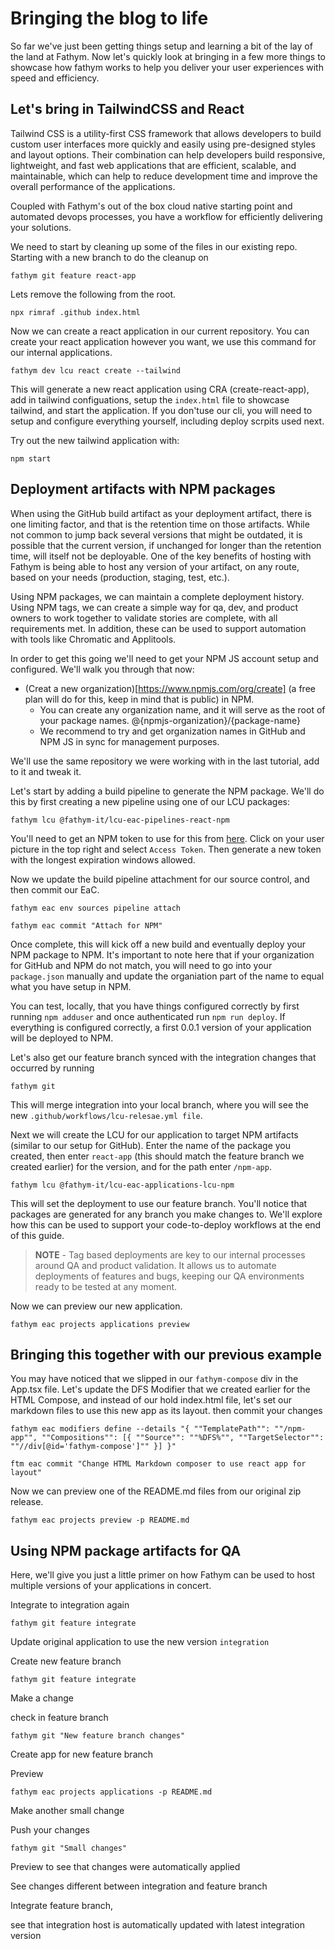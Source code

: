 # Bringing the blog to life

So far we've just been getting things setup and learning a bit of the lay of the land at Fathym. Now let's quickly look at bringing in a few more things to showcase how fathym works to help you deliver your user experiences with speed and efficiency.

## Let's bring in TailwindCSS and React

Tailwind CSS is a utility-first CSS framework that allows developers to build custom user interfaces more quickly and easily using pre-designed styles and layout options. Their combination can help developers build responsive, lightweight, and fast web applications that are efficient, scalable, and maintainable, which can help to reduce development time and improve the overall performance of the applications.

Coupled with Fathym's out of the box cloud native starting point and automated devops processes, you have a workflow for efficiently delivering your solutions.

We need to start by cleaning up some of the files in our existing repo. Starting with a new branch to do the cleanup on

```cli
fathym git feature react-app
```

Lets remove the following from the root.

```cli
npx rimraf .github index.html
```

Now we can create a react application in our current repository. You can create your react application however you want, we use this command for our internal applications.

```cli
fathym dev lcu react create --tailwind
```

This will generate a new react application using CRA (create-react-app), add in tailwind configuations, setup the `index.html` file to showcase tailwind, and start the application. If you don'tuse our cli, you will need to setup and configure everything yourself, including deploy scrpits used next.

Try out the new tailwind application with:

```cli
npm start
```

## Deployment artifacts with NPM packages

When using the GitHub build artifact as your deployment artifact, there is one limiting factor, and that is the retention time on those artifacts. While not common to jump back several versions that might be outdated, it is possible that the current version, if unchanged for longer than the retention time, will itself not be deployable. One of the key benefits of hosting with Fathym is being able to host any version of your artifact, on any route, based on your needs (production, staging, test, etc.).

Using NPM packages, we can maintain a complete deployment history. Using NPM tags, we can create a simple way for qa, dev, and product owners to work together to validate stories are complete, with all requirements met. In addition, these can be used to support automation with tools like Chromatic and Applitools.

In order to get this going we'll need to get your NPM JS account setup and configured. We'll walk you through that now:

- (Creat a new organization)[https://www.npmjs.com/org/create] (a free plan will do for this, keep in mind that is public) in NPM.
  - You can create any organization name, and it will serve as the root of your package names. @{npmjs-organization}/{package-name}
  - We recommend to try and get organization names in GitHub and NPM JS in sync for management purposes.

We'll use the same repository we were working with in the last tutorial, add to it and tweak it.

Let's start by adding a build pipeline to generate the NPM package. We'll do this by first creating a new pipeline using one of our LCU packages:

```cli
fathym lcu @fathym-it/lcu-eac-pipelines-react-npm
```

You'll need to get an NPM token to use for this from [here](https://www.npmjs.com/). Click on your user picture in the top right and select `Access Token`. Then generate a new token with the longest expiration windows allowed.

Now we update the build pipeline attachment for our source control, and then commit our EaC.

```cli
fathym eac env sources pipeline attach
```

```cli
fathym eac commit "Attach for NPM"
```

Once complete, this will kick off a new build and eventually deploy your NPM package to NPM. It's important to note here that if your organization for GitHub and NPM do not match, you will need to go into your `package.json` manually and update the organiation part of the name to equal what you have setup in NPM.

You can test, locally, that you have things configured correctly by first running `npm adduser` and once authenticated run `npm run deploy`. If everything is configured correctly, a first 0.0.1 version of your application will be deployed to NPM.

Let's also get our feature branch synced with the integration changes that occurred by running

```cli
fathym git
```

This will merge integration into your local branch, where you will see the new `.github/workflows/lcu-relesae.yml file`.

Next we will create the LCU for our application to target NPM artifacts (similar to our setup for GitHub). Enter the name of the package you created, then enter `react-app` (this should match the feature branch we created earlier) for the version, and for the path enter `/npm-app`.

```cli
fathym lcu @fathym-it/lcu-eac-applications-lcu-npm
```

This will set the deployment to use our feature branch. You'll notice that packages are generated for any branch you make changes to. We'll explore how this can be used to support your code-to-deploy workflows at the end of this guide.

> **NOTE** - Tag based deployments are key to our internal processes around QA and product validation. It allows us to automate deployments of features and bugs, keeping our QA environments ready to be tested at any moment.

Now we can preview our new application.

```cli
fathym eac projects applications preview
```

## Bringing this together with our previous example

You may have noticed that we slipped in our `fathym-compose` div in the App.tsx file. Let's update the DFS Modifier that we created earlier for the HTML Compose, and instead of our hold index.html file, let's set our markdown files to use this new app as its layout. then commit your changes

```cli
fathym eac modifiers define --details "{ ""TemplatePath"": ""/npm-app"", ""Compositions"": [{ ""Source"": ""%DFS%"", ""TargetSelector"": ""//div[@id='fathym-compose']"" }] }"
```

```cli
ftm eac commit "Change HTML Markdown composer to use react app for layout"
```

Now we can preview one of the README.md files from our original zip release.

```cli
fathym eac projects preview -p README.md
```

## Using NPM package artifacts for QA

Here, we'll give you just a little primer on how Fathym can be used to host multiple versions of your applications in concert.

Integrate to integration again

```cli
fathym git feature integrate
```

Update original application to use the new version `integration`

Create new feature branch

```cli
fathym git feature integrate
```

Make a change

check in feature branch

```cli
fathym git "New feature branch changes"
```

Create app for new feature branch

Preview

```cli
fathym eac projects applications -p README.md
```

Make another small change

Push your changes

```cli
fathym git "Small changes"
```

Preview to see that changes were automatically applied

See changes different between integration and feature branch

Integrate feature branch,

see that integration host is automatically updated with latest integration version

<!--
## Adding google analytics tracking and other thrid party libraries

## Bonus - working with the CLI

As you may have noticed, there is a lot of nesting and relationships to work with. It is possible, in many cases with the CLI, to set an "active" value. Take for example the following commands.

```cli
fathym eac projects create "My First Project"

fathym eac applications create "My Second Application"
fathym eac applications lcu {app-lookup} [options] --type github
fathym eac applications processor {app-lookup} [options]

fathym eac projects applications add {project-lookup} {app-lookup}

fathym eac commit "Configured second application in project"
fathym eac projects applications preview {project-lookup} {app-lookup}
```

And say you have multiple applications to add to the same project, or multiple other actions to take on applications within the project. Let's set the active project and applications in a couple of different ways.

```cli
fathym eac projects create "My First Project"
fathym eac projects set {project-lookup}

fathym eac applications create "My Second Application"
fathym eac applications set {app-lookup}
fathym eac applications lcu --type github
fathym eac applications processor

fathym eac projects applications add

fathym eac commit "Configured second application in project"
fathym eac projects applications preview
```

Let's talk through a bit of this. The project is created normally, same with the application. Then each uses the next line to `set` the active project and application respectively. After that, the only difference in the `lcu` and `processor` is we no longer need to to pass the {app-lookup} in to each call. We also don't need to pass the {project-lookup} or {app-lookup} to the `projects` based commands. You can of course pass the values in, and they will override any active values.

There is one more shorthand to use, and that is to inline the `set` operation when creating the project or application.

```cli
fathym eac projects create "My First Project" --set

fathym eac applications create "My Second Application" --set
```

To unset the values you can use the following commands.

```cli
fathym eac projects unset
fathym eac applications unset
```

There are other objects within the EaC that support this, use the `--help` on commands to see if they support setting active values. -->

